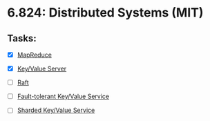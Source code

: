 # 6.824: Distributed Systems (MIT)

## Tasks:
- [x] [MapReduce](https://pdos.csail.mit.edu/6.824/labs/lab-mr.html)
  
- [x] [Key/Value Server](https://pdos.csail.mit.edu/6.824/labs/lab-kvsrv.html)

- [ ] [Raft](https://pdos.csail.mit.edu/6.824/labs/lab-raft.html)  

- [ ] [Fault-tolerant Key/Value Service](https://pdos.csail.mit.edu/6.824/labs/lab-kvraft.html)  

- [ ] [Sharded Key/Value Service](https://pdos.csail.mit.edu/6.824/labs/lab-shard.html)  

